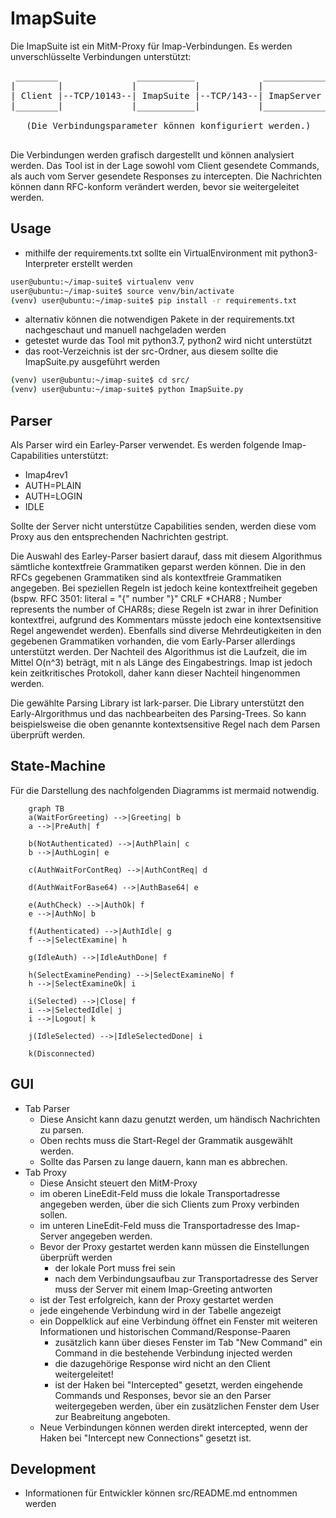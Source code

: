 # ImapSuite

Die ImapSuite ist ein MitM-Proxy für Imap-Verbindungen. Es werden unverschlüsselte Verbindungen unterstützt:
<pre>
 ________               ___________             ____________
|        |             |           |           |            |
| Client |--TCP/10143--| ImapSuite |--TCP/143--| ImapServer |
|________|             |___________|           |____________|

   (Die Verbindungsparameter können konfiguriert werden.)

</pre>

Die Verbindungen werden grafisch dargestellt und können analysiert werden.
Das Tool ist in der Lage sowohl vom Client gesendete Commands, als auch vom Server gesendete Responses zu intercepten.
Die Nachrichten können dann RFC-konform verändert werden, bevor sie weitergeleitet werden.

## Usage

- mithilfe der requirements.txt sollte ein VirtualEnvironment mit python3-Interpreter erstellt werden

```bash
user@ubuntu:~/imap-suite$ virtualenv venv
user@ubuntu:~/imap-suite$ source venv/bin/activate
(venv) user@ubuntu:~/imap-suite$ pip install -r requirements.txt
```

- alternativ können die notwendigen Pakete in der requirements.txt nachgeschaut und manuell nachgeladen werden
- getestet wurde das Tool mit python3.7, python2 wird nicht unterstützt
- das root-Verzeichnis ist der src-Ordner, aus diesem sollte die ImapSuite.py ausgeführt werden

```bash
(venv) user@ubuntu:~/imap-suite$ cd src/
(venv) user@ubuntu:~/imap-suite$ python ImapSuite.py
```

## Parser
Als Parser wird ein Earley-Parser verwendet. Es werden folgende Imap-Capabilities unterstützt:
- Imap4rev1
- AUTH=PLAIN
- AUTH=LOGIN
- IDLE

Sollte der Server nicht unterstütze Capabilities senden, werden diese vom Proxy aus den entsprechenden Nachrichten gestript.

Die Auswahl des Earley-Parser basiert darauf, dass mit diesem Algorithmus sämtliche kontextfreie Grammatiken geparst werden können. Die in den RFCs gegebenen Grammatiken sind als kontextfreie Grammatiken angegeben. Bei speziellen Regeln ist jedoch keine kontextfreiheit gegeben (bspw. RFC 3501: literal = "{" number "}" CRLF *CHAR8 ; Number represents the number of CHAR8s; diese Regeln ist zwar in ihrer Definition kontextfrei, aufgrund des Kommentars müsste jedoch eine kontextsensitive Regel angewendet werden). Ebenfalls sind diverse Mehrdeutigkeiten in den gegebenen Grammatiken vorhanden, die vom Early-Parser allerdings unterstützt werden. Der Nachteil des Algorithmus ist die Laufzeit, die im Mittel O(n^3) beträgt, mit n als Länge des Eingabestrings. Imap ist jedoch kein zeitkritisches Protokoll, daher kann dieser Nachteil hingenommen werden.

Die gewählte Parsing Library ist lark-parser. Die Library unterstützt den Early-Alrgorithmus und das nachbearbeiten des Parsing-Trees. So kann beispielsweise die oben genannte kontextsensitive Regel nach dem Parsen überprüft werden.

## State-Machine
Für die Darstellung des nachfolgenden Diagramms ist mermaid notwendig.
```mermaid
    graph TB
    a(WaitForGreeting) -->|Greeting| b
    a -->|PreAuth| f
    
    b(NotAuthenticated) -->|AuthPlain| c
    b -->|AuthLogin| e

    c(AuthWaitForContReq) -->|AuthContReq| d

    d(AuthWaitForBase64) -->|AuthBase64| e
    
    e(AuthCheck) -->|AuthOk| f
    e -->|AuthNo| b

    f(Authenticated) -->|AuthIdle| g
    f -->|SelectExamine| h
    
    g(IdleAuth) -->|IdleAuthDone| f
    
    h(SelectExaminePending) -->|SelectExamineNo| f
    h -->|SelectExamineOk| i
    
    i(Selected) -->|Close| f
    i -->|SelectedIdle| j
    i -->|Logout| k
    
    j(IdleSelected) -->|IdleSelectedDone| i
    
    k(Disconnected)
```

## GUI
- Tab Parser
	- Diese Ansicht kann dazu genutzt werden, um händisch Nachrichten zu parsen.
	- Oben rechts muss die Start-Regel der Grammatik ausgewählt werden.
	- Sollte das Parsen zu lange dauern, kann man es abbrechen.
- Tab Proxy
	- Diese Ansicht steuert den MitM-Proxy
	- im oberen LineEdit-Feld muss die lokale Transportadresse angegeben werden, über die sich Clients zum Proxy verbinden sollen.
	- im unteren LineEdit-Feld muss die Transportadresse des Imap-Server angegeben werden.
	- Bevor der Proxy gestartet werden kann müssen die Einstellungen überprüft werden
		- der lokale Port muss frei sein
		- nach dem Verbindungsaufbau zur Transportadresse des Server muss der Server mit einem Imap-Greeting antworten
	- ist der Test erfolgreich, kann der Proxy gestartet werden
	- jede eingehende Verbindung wird in der Tabelle angezeigt
	- ein Doppelklick auf eine Verbindung öffnet ein Fenster mit weiteren Informationen und historischen Command/Response-Paaren
		- zusätzlich kann über dieses Fenster im Tab "New Command" ein Command in die bestehende Verbindung injected werden
		- die dazugehörige Response wird nicht an den Client weitergeleitet!
		- ist der Haken bei "Intercepted" gesetzt, werden eingehende Commands und Responses, bevor sie an den Parser weitergegeben werden, über ein zusätzlichen Fenster dem User zur Beabreitung angeboten.
	- Neue Verbindungen können werden direkt intercepted, wenn der Haken bei "Intercept new Connections" gesetzt ist.

## Development
- Informationen für Entwickler können src/README.md entnommen werden
